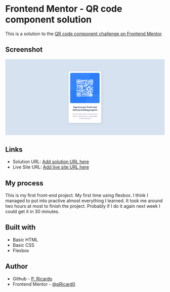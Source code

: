 # Frontend Mentor - QR code component solution

This is a solution to the [QR code component challenge on Frontend Mentor](https://www.frontendmentor.io/challenges/qr-code-component-iux_sIO_H).

## Screenshot
![](./design/screenshot.PNG)

## Links
- Solution URL: [Add solution URL here](https://your-solution-url.com)
- Live Site URL: [Add live site URL here](https://your-live-site-url.com)

## My process
This is my first front-end project. My first time using flexbox. I think I managed to put into practive almost everything I learned. It took me around two hours at most to finish the project. Probably if I do it again next week I could get it in 30 minutes.

## Built with
- Basic HTML
- Basic CSS
- Flexbox

## Author
- Github - [P. Ricardo ](https://github.com/pRicard0)
- Frontend Mentor - [@pRicard0](https://www.frontendmentor.io/profile/pRicard0)